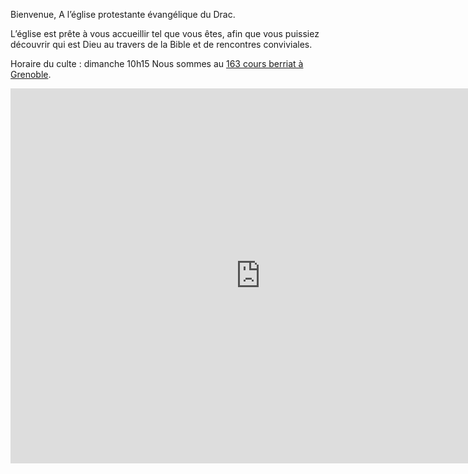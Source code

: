 Bienvenue, A l’église protestante évangélique du Drac.

L’église est prête à vous accueillir tel que vous êtes, afin que vous puissiez découvrir qui est Dieu au travers de la Bible et de rencontres conviviales.

Horaire du culte : dimanche 10h15
Nous sommes au [163 cours berriat à Grenoble](/venir).

<iframe src="https://www.google.com/maps/embed?pb=!1m18!1m12!1m3!1d10391.934438959277!2d5.680387320185769!3d45.18674965744407!2m3!1f0!2f0!3f0!3m2!1i1024!2i768!4f13.1!3m3!1m2!1s0x0%3A0x199241066814fc45!2s%C3%89glise%20protestante%20%C3%A9vang%C3%A9lique%20du%20DRAC%20(EPED)!5e0!3m2!1sfr!2sfr!4v1669661202715!5m2!1sfr!2sfr" width="800" height="600" style="border:0;" allowfullscreen="" loading="lazy" referrerpolicy="no-referrer-when-downgrade"></iframe>
